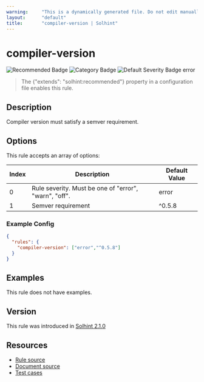 ```yaml
---
warning:     "This is a dynamically generated file. Do not edit manually."
layout:      "default"
title:       "compiler-version | Solhint"
---
```


# compiler-version
![Recommended Badge](https://img.shields.io/badge/-Recommended-brightgreen)
![Category Badge](https://img.shields.io/badge/-Security%20Rules-informational)
![Default Severity Badge error](https://img.shields.io/badge/Default%20Severity-error-red)
> The {"extends": "solhint:recommended"} property in a configuration file enables this rule.


## Description
Compiler version must satisfy a semver requirement.

## Options
This rule accepts an array of options:

| Index | Description                                           | Default Value |
| ----- | ----------------------------------------------------- | ------------- |
| 0     | Rule severity. Must be one of "error", "warn", "off". | error         |
| 1     | Semver requirement                                    | ^0.5.8        |


### Example Config
```json
{
  "rules": {
    "compiler-version": ["error","^0.5.8"]
  }
}
```


## Examples
This rule does not have examples.

## Version
This rule was introduced in [Solhint 2.1.0](https://github.com/protofire/solhint/tree/v2.1.0)

## Resources
- [Rule source](https://github.com/protofire/solhint/tree/master/lib/rules/security/compiler-version.js)
- [Document source](https://github.com/protofire/solhint/tree/master/docs/rules/security/compiler-version.md)
- [Test cases](https://github.com/protofire/solhint/tree/master/test/rules/security/compiler-version.js)
